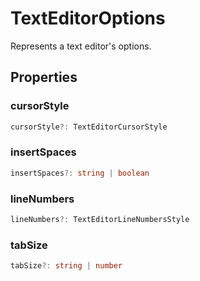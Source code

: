 # TextEditorOptions

Represents a text editor's options.

## Properties

### cursorStyle

```typescript
cursorStyle?: TextEditorCursorStyle
```

### insertSpaces

```typescript
insertSpaces?: string | boolean
```

### lineNumbers

```typescript
lineNumbers?: TextEditorLineNumbersStyle
```

### tabSize

```typescript
tabSize?: string | number
```

